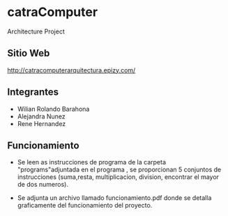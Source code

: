 # catraComputer
Architecture Project

## Sitio Web
http://catracomputerarquitectura.epizy.com/

## Integrantes
- Wilian Rolando Barahona
- Alejandra Nunez
- Rene Hernandez


## Funcionamiento
- Se leen as instrucciones de programa de la carpeta "programs"adjuntada 
en el programa , se proporcionan 5 conjuntos de instrucciones (suma,resta,
multiplicacion, division, encontrar el mayor de dos numeros).

- Se adjunta un archivo llamado funcionamiento.pdf donde se detalla graficamente del funcionamiento del proyecto.


